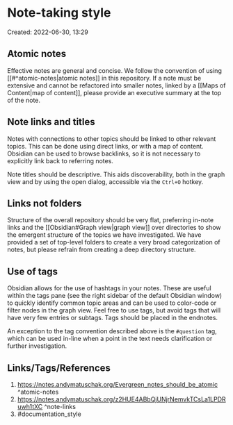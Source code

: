 # Note-taking style
Created: 2022-06-30, 13:29

## Atomic notes
Effective notes are general and concise.  We follow the convention of using [[#^atomic-notes|atomic notes]] in this repository.  If a note must be extensive and cannot be refactored into smaller notes, linked by a [[Maps of Content|map of content]], please provide an executive summary at the top of the note.

## Note links and titles
Notes with connections to other topics should be linked to other relevant topics.  This can be done using direct links, or with a map of content.  Obsidian can be used to browse backlinks, so it is not necessary to explicitly link back to referring notes.

Note titles should be descriptive.  This aids discoverability, both in the graph view and by using the open dialog, accessible via the `Ctrl+O` hotkey.

## Links not folders
Structure of the overall repository should be very flat, preferring in-note links and the [[Obsidian#Graph view|graph view]] over directories to show the emergent structure of the topics we have investigated.  We have provided a set of top-level folders to create a very broad categorization of notes, but please refrain from creating a deep directory structure.

## Use of tags
Obsidian allows for the use of hashtags in your notes.  These are useful within the tags pane (see the right sidebar of the default Obsidian window) to quickly identify common topic areas and can be used to color-code or filter nodes in the graph view.  Feel free to use tags, but avoid tags that will have very few entries or subtags.  Tags should be placed in the endnotes.

An exception to the tag convention described above is the `#question` tag, which can be used in-line when a point in the text needs clarification or further investigation.

## Links/Tags/References
1. https://notes.andymatuschak.org/Evergreen_notes_should_be_atomic ^atomic-notes
2. https://notes.andymatuschak.org/z2HUE4ABbQjUNjrNemvkTCsLa1LPDRuwh1tXC ^note-links
3. #documentation_style 